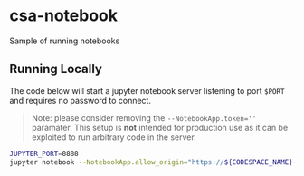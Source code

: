 # csa-notebook
Sample of running notebooks

## Running Locally
The code below will start a jupyter notebook server listening to port `$PORT` and requires no password to connect.
> Note: please consider removing the `--NotebookApp.token=''` paramater. This setup is **not** intended for production use as it can be exploited to run arbitrary code in the server.
```bash
JUPYTER_PORT=8888
jupyter notebook --NotebookApp.allow_origin="https://${CODESPACE_NAME}-${JUPYTER_PORT}.githubpreview.dev" --port=${JUPYTER_PORT} --NotebookApp.port_retries=0 --NotebookApp.token=''
```
